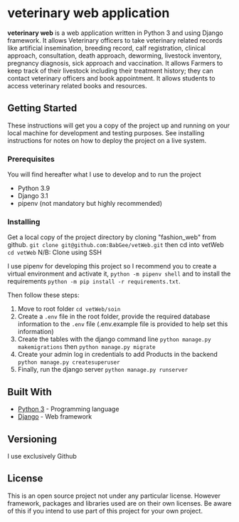 
# veterinary web application

**veterinary web** is a web application written in Python 3 and using Django framework.
It allows Veterinary officers to take veterinary related records like artificial insemination, breeding record, calf registration, clinical approach, consultation, death approach, deworming, livestock inventory, pregnancy diagnosis, sick approach and vaccination.
It allows Farmers to keep track of their livestock including their treatment history; they can contact veterinary officers and book appointment.
It allows students to access veterinary related books and resources.


## Getting Started

These instructions will get you a copy of the project up and running on your local machine for development and testing purposes. See installing instructions for notes on how to deploy the project on a live system.



### Prerequisites
You will find hereafter what I use to develop and to run the project
* Python 3.9
* Django 3.1
* pipenv (not mandatory but highly recommended)

### Installing
Get a local copy of the project directory by cloning "fashion_web" from github. `git clone git@github.com:BabGee/vetWeb.git` then cd into vetWeb `cd vetWeb`
N/B: Clone using SSH

I use pipenv for developing this project so I recommend you to create a virtual environment and activate it, `python -m pipenv shell`  and to install the requirements `python -m pip install -r requirements.txt`.

Then follow these steps:
1. Move to root folder `cd vetWeb/soin`
2. Create a `.env` file in the root folder, provide the required database information  to the `.env` file (.env.example file is provided to help set this information)
3. Create the tables with the django command line `python manage.py makemigrations` then `python manage.py migrate`
4. Create your admin log in credentials to add Products in the backend `python manage.py createsuperuser`
5. Finally, run the django server `python manage.py runserver `


## Built With

* [Python 3](https://www.python.org/downloads/) - Programming language
* [Django](https://www.djangoproject.com/) - Web framework 


## Versioning
I use exclusively Github

## License

This is an open source project not under any particular license.
However framework, packages and libraries used are on their own licenses. Be aware of this if you intend to use part of this project for your own project.
